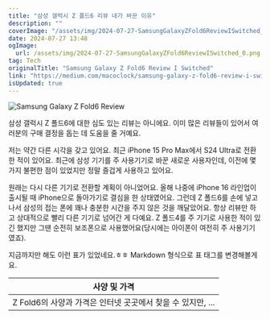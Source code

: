 ```yaml
---
title: "삼성 갤럭시 Z 폴드6 리뷰 내가 바꾼 이유"
description: ""
coverImage: "/assets/img/2024-07-27-SamsungGalaxyZFold6ReviewISwitched_0.png"
date: 2024-07-27 13:48
ogImage: 
  url: /assets/img/2024-07-27-SamsungGalaxyZFold6ReviewISwitched_0.png
tag: Tech
originalTitle: "Samsung Galaxy Z Fold6 Review I Switched"
link: "https://medium.com/macoclock/samsung-galaxy-z-fold6-review-i-switched-e8580209972d"
isUpdated: true
---
```






![Samsung Galaxy Z Fold6 Review](/assets/img/2024-07-27-SamsungGalaxyZFold6ReviewISwitched_0.png)

삼성 갤럭시 Z 폴드6에 대한 심도 있는 리뷰는 아니에요. 이미 많은 리뷰들이 있어서 여러분의 구매 결정을 돕는 데 도움을 줄 거예요.

저는 약간 다른 시각을 갖고 있어요. 최근 iPhone 15 Pro Max에서 S24 Ultra로 전환한 적이 있어요. 최근에 삼성 기기를 주 사용기기로 바꾼 새로운 사용자인데, 이전에 몇 가지 불편한 점이 있었지만 정말 즐겁게 사용하고 있어요.

원래는 다시 다른 기기로 전환할 계획이 아니었어요. 올해 나중에 iPhone 16 라인업이 출시될 때 iPhone으로 돌아가기로 결심을 한 상태였어요. 그런데 Z 폴드6를 손에 넣고 나서 삼성의 접는 폰에 꽤나 충분한 시간을 주지 않은 것을 깨달았어요. 항상 리뷰만 하고 상대적으로 빨리 다른 기기로 넘어간 게 다예요. Z 폴드4를 주 기기로 사용한 적이 있긴 했지만 그땐 순전히 보조폰으로 사용했어요(당시에는 아이폰이 여전히 주 사용기기였죠).

<div class="content-ad"></div>

지금까지만 해도 이런 표가 있었네요.ㅎㅎ Markdown 형식으로 표 태그를 변경해볼게요.


| 사양 및 가격 | 
| ------------ |
| Z Fold6의 사양과 가격은 인터넷 곳곳에서 찾을 수 있지만, ... |
